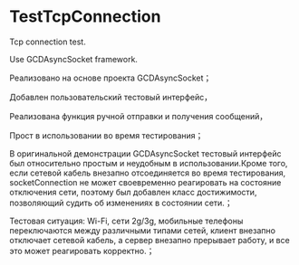 TestTcpConnection
=================

Tcp connection test. 

Use GCDAsyncSocket framework.

Реализовано на основе проекта GCDAsyncSocket；

Добавлен пользовательский тестовый интерфейс，

Реализована функция ручной отправки и получения сообщений，

Прост в использовании во время тестирования；

В оригинальной демонстрации GCDAsyncSocket тестовый интерфейс был относительно простым и неудобным в использовании.Кроме того, если сетевой кабель внезапно отсоединяется во время тестирования, socketConnection не может своевременно реагировать на состояние отключения сети, поэтому был добавлен класс достижимости, позволяющий судить об изменениях в состоянии сети.；

Тестовая ситуация: Wi-Fi, сети 2g/3g, мобильные телефоны переключаются между различными типами сетей, клиент внезапно отключает сетевой кабель, а сервер внезапно прерывает работу, и все это может реагировать корректно.；
